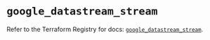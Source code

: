 # `google_datastream_stream`

Refer to the Terraform Registry for docs: [`google_datastream_stream`](https://registry.terraform.io/providers/hashicorp/google-beta/6.13.0/docs/resources/google_datastream_stream).
